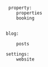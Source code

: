  






                 property:
                    properties
                    booking


                blog:

                    posts 

                settings:
                    website
                       
